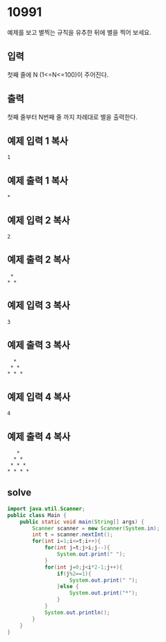 # 10991

예제를 보고 별찍는 규칙을 유추한 뒤에 별을 찍어 보세요.

## 입력

첫째 줄에 N (1<=N<=100)이 주어진다.

## 출력

첫째 줄부터 N번째 줄 까지 차례대로 별을 출력한다.

## 예제 입력 1 복사

```
1

```

## 예제 출력 1 복사

```
*

```

## 예제 입력 2 복사

```
2

```

## 예제 출력 2 복사

```
 *
* *
```

## 예제 입력 3 복사

```
3

```

## 예제 출력 3 복사

```
  *
 * *
* * *

```

## 예제 입력 4 복사

```
4

```

## 예제 출력 4 복사

```
   *
  * *
 * * *
* * * *
```



## solve

```java
import java.util.Scanner;
public class Main {
    public static void main(String[] args) {
        Scanner scanner = new Scanner(System.in);
        int t = scanner.nextInt();
        for(int i=1;i<=t;i++){
            for(int j=t;j>i;j--){
                System.out.print(" ");
            }
            for(int j=0;j<i*2-1;j++){
                if(j%2==1){
                    System.out.print(" ");
                }else {
                    System.out.print("*");
                }
            }
            System.out.println();
        }
    }
}
```

